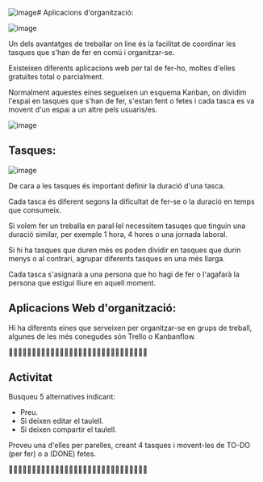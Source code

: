 ![image](https://github.com/XaSaFa/MP08-23-24/assets/110727546/c2730eda-109f-4f91-aeb5-e727b14631c8)# Aplicacions d'organització:

![image](https://github.com/XaSaFa/MP08-23-24/assets/110727546/03f4d40f-a61c-4cbe-bb46-1e9bff8c6dce)

Un dels avantatges de treballar on line és la facilitat de coordinar les tasques que s'han de fer en comú i organitzar-se.

Existeixen diferents aplicacions web per tal de fer-ho, moltes d'elles gratuïtes total o parcialment.

Normalment aquestes eines segueixen un esquema Kanban, on dividim l'espai en tasques que s'han de fer, s'estan fent o fetes i cada tasca es va movent d'un espai a un altre pels usuaris/es.

![image](https://github.com/XaSaFa/MP08-23-24/assets/110727546/1c1b49dc-4a80-4cd7-aad0-e7831ae0b1f6)

## Tasques:

![image](https://github.com/XaSaFa/MP08-23-24/assets/110727546/3ccaf7d6-4ccb-471a-a49a-bfce1ddd6c32)

De cara a les tasques és important definir la duració d'una tasca.

Cada tasca és diferent segons la dificultat de fer-se o la duració en temps que consumeix.

Si volem fer un treballa en paral·lel necessitem tasuqes que tinguin una duració similar, per exemple 1 hora, 4 hores o una jornada laboral.

Si hi ha tasques que duren més es poden dividir en tasques que durin menys o al contrari, agrupar diferents tasques en una més llarga.

Cada tasca s'asignarà a una persona que ho hagi de fer o l'agafarà la persona que estigui lliure en aquell moment.

## Aplicacions Web d'organització:

Hi ha diferents eines que serveixen per organitzar-se en grups de treball, algunes de les més conegudes són Trello o Kanbanflow.

🔎🔎🔎🔎🔎🔎🔎🔎🔎🔎🔎🔎🔎🔎🔎🔎🔎🔎🔎🔎🔎🔎🔎🔎🔎🔎🔎🔎🔎🔎

## Activitat

Busqueu 5 alternatives indicant:

- Preu.
- Si deixen editar el taulell.
- Si deixen compartir el taulell.

Proveu una d'elles per parelles, creant 4 tasques i movent-les de TO-DO (per fer) o a (DONE) fetes.

🔎🔎🔎🔎🔎🔎🔎🔎🔎🔎🔎🔎🔎🔎🔎🔎🔎🔎🔎🔎🔎🔎🔎🔎🔎🔎🔎🔎🔎🔎
